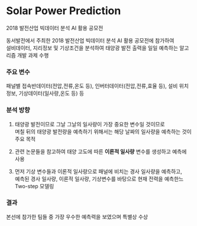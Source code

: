 # Solar Power Prediction
2018 발전산업 빅데이터 분석 AI 활용 공모전

동서발전에서 주최한 2018 발전산업 빅데이터 분석 AI 활용 공모전에 참가하여 \
설비데이터, 지리정보 및 기상조건을 분석하여 태양광 발전 출력을 일일 예측하는 알고리즘 개발 과제 수행

### 주요 변수
패널별 접속반데이터(전압,전류,온도 등), 인버터데이터(전압,전류,효율 등), 설비 위치
정보, 기상데이터(일사량,온도 등) 등

### 분석 방향
1. 태양광 발전이므로 그날 그날의 일사량이 가장 중요한 변수일 것이므로 \
며칠 뒤의 태양광 발전량을 예측하기 위해서는 해당 날짜의 일사량을 예측하는 것이 주요 목적

2. 관련 논문들을 참고하여 태양 고도에 따른 **이론적 일사량** 변수를 생성하고 예측에 사용

3. 먼저 기상 변수들과 이론적 일사량으로 패널에 비치는 경사 일사량을 예측하고, \
예측된 경사 일사량, 이론적 일사량, 기상변수를 바탕으로 현재 전력을 예측한느 Two-step 모델링

### 결과
본선에 참가한 팀들 중 가장 우수한 예측력을 보였으며 특별상 수상
